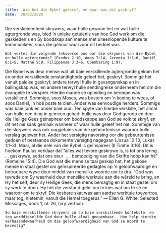 ```yaml
---
title:  Wie het die Bybel geskryf, en waar was dit geskryf?
date:  30/03/2020
---
```


Die verskeidenheid skrywers, waar hulle gewoon het en wat hulle agtergronde was, bied ‘n unieke getuienis van hoe God werk om die geskiedenis en Sy boodskap aan mense met uiteenlopende kulture te kommunikeer, soos die gehoor waarvoor dit bedoel was.

`Wat vertel die volgende teksverse ons oor die skrywers van die Bybel en hulle agtergronde? (Exodus 2:10, Amos 7:14, Jeremia 1:1–6, Daniël 6:1–5, Matthé 9:9, Filippense 3:3–6, Openbaring 1:9).`

Die Bybel was deur mense wat uit baie verskillende agtergronde gekom het en onder verskillende omstandighede geleef het, geskryf.  Sommige het vanuit paleise geskryf, andere terwyl hulle in gevangenskap en in ballingskap was, en andere terwyl hulle sendingreise onderneem het om die evangelie te versprei. Hierdie manne se opleiding en beroepe was verskillend.  Sommige, soos Moses, was bestem om ‘n koning te wees, of soos Daniël, in hoë poste te dien. Ander was eenvoudige herders.  Sommige was baie jonk en ander baie oud.  Ten spyte van hierdie verskille, het almal van hulle een ding in gemeen gehad:  hulle was deur God geroep en deur die Heilige Gees geïnspireer om boodskappe aan God se volk te skryf, en dit het nie saak gemaak wanneer of waar hulle geleef het nie. Sommige van die skrywers was ook ooggetuies van die gebeurtenisse waaroor hulle verslag gelewer het. Ander het versigtig navorsing oor die gebeurtenisse gedoen of bestaande dokumente versigtig nagegaan (Josua 10:13, Lukas 1:1–3). Maar, al die dele van die Bybel is geïnspireer (II Timhe 3:16). Dit is hoekom Paulus verklaar dat  “alles wat tevore geskrywe is, is tot ons lering . . . geskrywe, sodat ons deur . . . bemoediging van die Skrifte hoop kan hê” (Romeine 15:4). Die God wat die mens se taal geskep het, het gekose mense in staat gestel om geïnspireerde gedagtes op ‘n geloofwaardige en betroubare wyse deur middel van menslike woorde oor te dra.  “God was tevrede om Sy waarheid deur menslike werktuie aan die wêreld te bring, en Hy het self, deur sy Heilige Gees, die mens bemagtig en in staat gestel om sy werk te doen.  Hy het die verstand gelei om te kies wat om te sê en waaroor om te skryf. Die kosbare skat was aan aardse werktuie toevertrou, maar tog, nietemin, vanuit die Hemel toegerus.” — Ellen G. White, Selected Messages, book 1, bl. 26, (vry vertaal).

`So baie verskillende skrywers in so baie verskillende kontekste, en tog worddieselfde God deur hulle almal geopenbaar.  Hoe help hierdie verbasendewaarheid om die geloofwaardigheid van God se Woord te bevestig?`